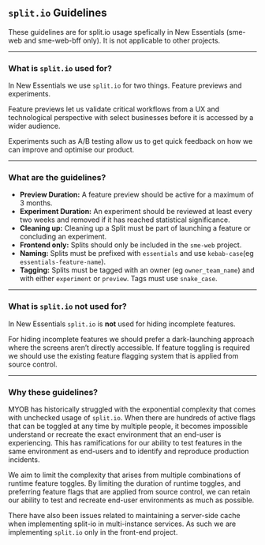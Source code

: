 ## `split.io` Guidelines

These guidelines are for split.io usage spefically in New Essentials (sme-web and sme-web-bff only). It is not applicable to other projects.

---

### What is `split.io` used for?
In New Essentials we use `split.io` for two things. Feature previews and experiments.

Feature previews let us validate critical workflows from a UX and technological perspective with select businesses before it is accessed by a wider audience.

Experiments such as A/B testing allow us to get quick feedback on how we can improve and optimise our product.

---

### What are the guidelines?
* **Preview Duration:** A feature preview should be active for a maximum of 3 months.
* **Experiment Duration:** An experiment should be reviewed at least every two weeks and removed if it has reached statistical significance.
* **Cleaning up:** Cleaning up a Split must be part of launching a feature or concluding an experiment.
* **Frontend only:** Splits should only be included in the `sme-web` project.
* **Naming:** Splits must be prefixed with `essentials` and use `kebab-case`(eg `essentials-feature-name`).
* **Tagging:** Splits must be tagged with an owner (eg `owner_team_name`) and with either `experiment` or `preview`. Tags must use `snake_case`.

---

### What is `split.io` **not** used for?
In New Essentials `split.io` is **not** used for hiding incomplete features. 

For hiding incomplete features we should prefer a dark-launching approach where the screens aren’t directly accessible. If feature toggling is required we should use the existing feature flagging system that is applied from source control.

---

### Why these guidelines?
MYOB has historically struggled with the exponential complexity that comes with unchecked usage of `split.io`. When there are hundreds of active flags that can be toggled at any time by multiple people, it becomes impossible understand or recreate the exact environment that an end-user is experiencing. This has ramifications for our ability to test features in the same environment as end-users and to identify and reproduce production incidents.

We aim to limit the complexity that arises from multiple combinations of runtime feature toggles. By limiting the duration of runtime toggles, and preferring feature flags that are applied from source control, we can retain our ability to test and recreate end-user environments as much as possible.

There have also been issues related to maintaining a server-side cache when implementing split-io in multi-instance services. As such we are implementing `split.io` only in the front-end project.